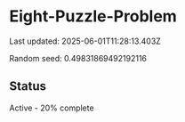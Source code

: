 # Eight-Puzzle-Problem

Last updated: 2025-06-01T11:28:13.403Z

Random seed: 0.49831869492192116

## Status

Active - 20% complete